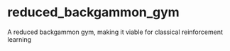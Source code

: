 # reduced_backgammon_gym
A reduced backgammon gym, making it viable for classical reinforcement learning
